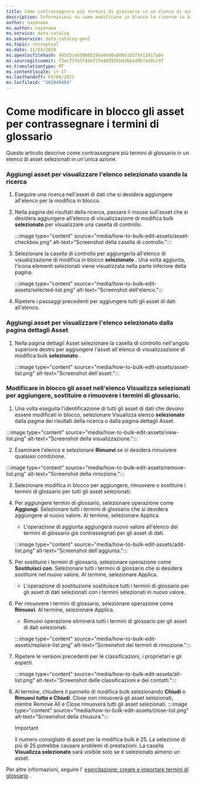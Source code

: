 ```yaml
---
title: Come contrassegnare più termini di glossario in un elenco di asset selezionati
description: Informazioni su come modificare in blocco le risorse in Azure.
author: nayenama
ms.author: nayenama
ms.service: data-catalog
ms.subservice: data-catalog-gen2
ms.topic: conceptual
ms.date: 11/24/2020
ms.openlocfilehash: 493d3ceb596bb29da0e60ab08518375412417a0e
ms.sourcegitcommit: f3ec73fb5f8de72fe483995bd4bbad9b74a9cc9f
ms.translationtype: MT
ms.contentlocale: it-IT
ms.lasthandoff: 03/04/2021
ms.locfileid: "102049484"
---
```

# <a name="how-to-bulk-edit-assets-to-tag-glossary-terms"></a>Come modificare in blocco gli asset per contrassegnare i termini di glossario

Questo articolo descrive come contrassegnare più termini di glossario in un elenco di asset selezionati in un'unica azione.

### <a name="add-assets-to-view-selected-list-using-search"></a>Aggiungi asset per visualizzare l'elenco selezionato usando la ricerca

1. Eseguire una ricerca nell'asset di dati che si desidera aggiungere all'elenco per la modifica in blocco.

2. Nella pagina dei risultati della ricerca, passare il mouse sull'asset che si desidera aggiungere all'elenco di visualizzazione di modifica bulk **selezionato** per visualizzare una casella di controllo.

   :::image type="content" source="media/how-to-bulk-edit-assets/asset-checkbox.png" alt-text="Screenshot della casella di controllo.":::

3. Selezionare la casella di controllo per aggiungerla all'elenco di visualizzazione di modifica in blocco **selezionato** . Una volta aggiunta, l'icona elementi selezionati viene visualizzata nella parte inferiore della pagina.

   :::image type="content" source="media/how-to-bulk-edit-assets/selected-list.png" alt-text="Screenshot dell'elenco.":::

4. Ripetere i passaggi precedenti per aggiungere tutti gli asset di dati all'elenco.

### <a name="add-assets-to-view-selected-list-from-asset-detail-page"></a>Aggiungi asset per visualizzare l'elenco selezionato dalla pagina dettagli Asset

1. Nella pagina dettagli Asset selezionare la casella di controllo nell'angolo superiore destro per aggiungere l'asset all'elenco di visualizzazione di modifica bulk **selezionato** .

   :::image type="content" source="media/how-to-bulk-edit-assets/asset-list.png" alt-text="Screenshot dell'asset.":::

### <a name="bulk-edit-assets-in-the-view-selected-list-to-add-replace-or-remove-glossary-terms"></a>Modificare in blocco gli asset nell'elenco Visualizza selezionati per aggiungere, sostituire o rimuovere i termini di glossario.

1. Una volta eseguita l'identificazione di tutti gli asset di dati che devono essere modificati in blocco, selezionare Visualizza elenco **selezionato** dalla pagina dei risultati della ricerca o dalla pagina dettagli Asset.

:::image type="content" source="media/how-to-bulk-edit-assets/view-list.png" alt-text="Screenshot della visualizzazione.":::

2. Esaminare l'elenco e selezionare **Rimuovi** se si desidera rimuovere qualsiasi condizione.

:::image type="content" source="media/how-to-bulk-edit-assets/remove-list.png" alt-text="Screenshot della rimozione.":::

3. Selezionare modifica in blocco per aggiungere, rimuovere o sostituire i termini di glossario per tutti gli asset selezionati.

4. Per aggiungere termini di glossario, selezionare operazione come **Aggiungi**. Selezionare tutti i termini di glossario che si desidera aggiungere al nuovo valore. Al termine, selezionare Applica.
    - L'operazione di aggiunta aggiungerà nuovo valore all'elenco dei termini di glossario già contrassegnati per gli asset di dati.  
   
    :::image type="content" source="media/how-to-bulk-edit-assets/add-list.png" alt-text="Screenshot dell'aggiunta.":::

5. Per sostituire i termini di glossario, selezionare operazione come **Sostituisci con**. Selezionare tutti i termini di glossario che si desidera sostituire nel nuovo valore. Al termine, selezionare Applica.
    - L'operazione di sostituzione sostituisce tutti i termini di glossario per gli asset di dati selezionati con i termini selezionati in nuovo valore.
   
6. Per rimuovere i termini di glossario, selezionare operazione come **Rimuovi**. Al termine, selezionare Applica.
    - Rimuovi operazione eliminerà tutti i termini di glossario per gli asset di dati selezionati.
   
    :::image type="content" source="media/how-to-bulk-edit-assets/replace-list.png" alt-text="Screenshot dei termini di rimozione.":::

7. Ripetere le versioni precedenti per le classificazioni, i proprietari e gli esperti.

    :::image type="content" source="media/how-to-bulk-edit-assets/all-list.png" alt-text="Screenshot delle classificazioni e dei contatti.":::

8. Al termine, chiudere il pannello di modifica bulk selezionando **Chiudi** o **Rimuovi tutto e Chiudi**. Close non rimuoverà gli asset selezionati, mentre Remove All e Close rimuoverà tutti gli asset selezionati.
    :::image type="content" source="media/how-to-bulk-edit-assets/close-list.png" alt-text="Screenshot della chiusura.":::

   > [!Important]
   > Il numero consigliato di asset per la modifica bulk è 25. La selezione di più di 25 potrebbe causare problemi di prestazioni.
   > La casella **Visualizza selezionato** sarà visibile solo se è selezionato almeno un asset.


Per altre informazioni, seguire l' [esercitazione: creare e importare termini di glossario](how-to-create-import-export-glossary.md) .
